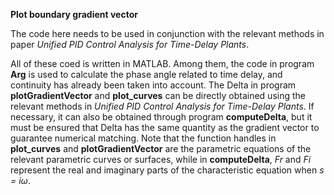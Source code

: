 **Plot boundary gradient vector**

The code here needs to be used in conjunction with the relevant methods in paper *Unified PID Control Analysis for Time-Delay Plants*. 

All of these coed is written in MATLAB. Among them, the code in program **Arg** is used to calculate the phase angle related to time delay, and continuity has already been taken into account. The Delta in program **plotGradientVector** and **plot_curves** can be directly obtained using the relevant methods in *Unified PID Control Analysis for Time-Delay Plants*. If necessary, it can also be obtained through program **computeDelta**, but it must be ensured that Delta has the same quantity as the gradient vector to guarantee numerical matching. Note that the function handles in **plot_curves** and **plotGradientVector** are the parametric equations of the relevant parametric curves or surfaces, while in **computeDelta**, *Fr* and *Fi* represent the real and imaginary parts of the characteristic equation when *s = iω*.
